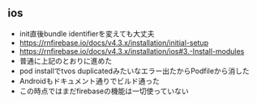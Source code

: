 ## ios
- init直後bundle identifierを変えても大丈夫
- https://rnfirebase.io/docs/v4.3.x/installation/initial-setup
- https://rnfirebase.io/docs/v4.3.x/installation/ios#3.-Install-modules
- 普通に上記のとおりに進めた
- pod installでtvos duplicatedみたいなエラー出たからPodfileから消した
- Androidもドキュメント通りでビルド通った
- この時点ではまだfirebaseの機能は一切使っていない

